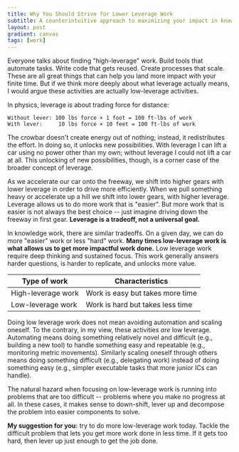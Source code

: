 ```yaml
---
title: Why You Should Strive for Lower Leverage Work
subtitle: A counterintuitive approach to maximizing your impact in knowledge work
layout: post
gradient: canvas
tags: [work]
---
```


Everyone talks about finding "high-leverage" work. Build tools that automate tasks. Write code that gets reused. Create processes that scale. These are all great things that can help you land more impact with your finite time. But if we think more deeply about what leverage actually means, I would argue these activities are actually low-leverage activities.

In physics, leverage is about trading force for distance:

```
Without lever: 100 lbs force × 1 foot = 100 ft-lbs of work
With lever:     10 lbs force × 10 feet = 100 ft-lbs of work
```

The crowbar doesn't create energy out of nothing; instead, it redistributes the effort. In doing so, it unlocks new possibilities. With leverage I can lift a car using no power other than my own; without leverage I could not lift a car at all. This unlocking of new possibilities, though, is a corner case of the broader concept of leverage.

As we accelerate our car onto the freeway, we shift into higher gears with lower leverage in order to drive more efficiently. When we pull something heavy or accelerate up a hill we shift into lower gears, with higher leverage. Leverage allows us to do more work that is "easier". But more work that is easier is not always the best choice -- just imagine driving down the freeway in first gear. **Leverage is a tradeoff, not a universal goal.**

In knowledge work, there are similar tradeoffs. On a given day, we can do more "easier" work or less "hard" work. **Many times low-leverage work is what allows us to get more impactful work done.** Low leverage work require deep thinking and sustained focus. This work generally answers harder questions, is harder to replicate, and unlocks more value.

| **Type of work** | **Characteristics** |
|------------------------|----------------------|
| High-leverage work | Work is easy but takes more time |
| Low-leverage work | Work is hard but takes less time |

Doing low leverage work does not mean avoiding automation and scaling oneself. To the contrary, in my view, these activities *are* low leverage. Automating means doing something relatively novel and difficult (e.g., building a new tool) to handle something easy and repeatable (e.g., monitoring metric movements). Similarly scaling oneself through others means doing something difficult (e.g., delegating work) instead of doing something easy (e.g., simpler executable tasks that more junior ICs can handle).

The natural hazard when focusing on low-leverage work is running into problems that are too difficult -- problems where you make no progress at all. In these cases, it makes sense to down-shift, lever up and decompose the problem into easier components to solve.

**My suggestion for you:** try to do more low-leverage work today. Tackle the difficult problem that lets you get more work done in less time. If it gets too hard, then lever up just enough to get the job done.